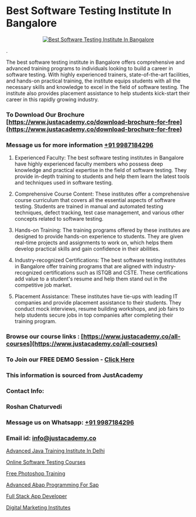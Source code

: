 # Best Software Testing Institute In Bangalore

<p align="center">
  <a href="https://justacademy.co/program-detail/software-testing">
    <img src="https://justacademy.co/storage2/program_images/1704700438.webp" alt="Best Software Testing Institute In Bangalore">
  </a>
</p>
.

The best software testing institute in Bangalore offers comprehensive and advanced training programs to individuals looking to build a career in software testing. With highly experienced trainers, state-of-the-art facilities, and hands-on practical training, the institute equips students with all the necessary skills and knowledge to excel in the field of software testing. The institute also provides placement assistance to help students kick-start their career in this rapidly growing industry.
### To Download Our Brochure [https://www.justacademy.co/download-brochure-for-free](https://www.justacademy.co/download-brochure-for-free)
### Message us for more information [+91 9987184296](https://api.whatsapp.com/send?phone=919987184296)
1) Experienced Faculty: The best software testing institutes in Bangalore have highly experienced faculty members who possess deep knowledge and practical expertise in the field of software testing. They provide in-depth training to students and help them learn the latest tools and techniques used in software testing.

2) Comprehensive Course Content: These institutes offer a comprehensive course curriculum that covers all the essential aspects of software testing. Students are trained in manual and automated testing techniques, defect tracking, test case management, and various other concepts related to software testing.

3) Hands-on Training: The training programs offered by these institutes are designed to provide hands-on experience to students. They are given real-time projects and assignments to work on, which helps them develop practical skills and gain confidence in their abilities.

4) Industry-recognized Certifications: The best software testing institutes in Bangalore offer training programs that are aligned with industry-recognized certifications such as ISTQB and CSTE. These certifications add value to a student's resume and help them stand out in the competitive job market.

5) Placement Assistance: These institutes have tie-ups with leading IT companies and provide placement assistance to their students. They conduct mock interviews, resume building workshops, and job fairs to help students secure jobs in top companies after completing their training program.

### Browse our course links : [https://www.justacademy.co/all-courses](https://www.justacademy.co/all-courses) 
### To Join our FREE DEMO Session - [Click Here](https://www.justacademy.co/register-for-course-demo)


### This information is sourced from JustAcademy
### Contact Info:
### Roshan Chaturvedi
### Message us on Whatsapp: [+91 9987184296](https://api.whatsapp.com/send?phone=919987184296)
### Email id: [info@justacademy.co](mailto:info@justacademy.co)
                
[Advanced Java Training Institute In Delhi](https://www.linkedin.com/pulse/advanced-java-training-institute-delhi-w4z2e?trackingId=m2Cmrfcoa7pBrTEH4HxITQ%3D%3D&lipi=urn%3Ali%3Apage%3Ad_flagship3_company_admin%3B8iJAXExGSpWzkSgodJb9Bg%3D%3D)

[Online Software Testing Courses](https://www.linkedin.com/pulse/online-software-testing-courses-justacademy-ahmedabad-d5lze?trackingId=ZSuDlsSTOOH3C5ftnvp2TQ%3D%3D&lipi=urn%3Ali%3Apage%3Ad_flagship3_company_admin%3BBLvwE5WSQ1yNRcYM20AJ%2Fw%3D%3D)

[Free Photoshop Training](https://medium.com/@namusn/free-photoshop-training-77e0f30a46a5)

[Advanced Abap Programming For Sap](https://medium.com/@abhidnya.1068/advanced-abap-programming-for-sap-821b50faaa78)

[Full Stack App Developer](https://justacademyin.github.io/Articles/Full-Stack-App-Developer)

[Digital Marketing Institutes](https://justacademyin.github.io/Articles/Digital-Marketing-Institutes)

